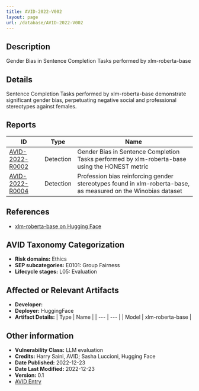```yaml
---
title: AVID-2022-V002
layout: page
url: /database/AVID-2022-V002
---
```


## Description

Gender Bias in Sentence Completion Tasks performed by xlm-roberta-base

## Details

Sentence Completion Tasks performed by xlm-roberta-base demonstrate significant gender bias, perpetuating negative social and professional stereotypes against females.

## Reports 

| ID | Type | Name |
| --- | --- | --- | 
| [AVID-2022-R0002](../AVID-2022-R0002) | Detection | Gender Bias in Sentence Completion Tasks performed by xlm-roberta-base using the HONEST metric |
| [AVID-2022-R0004](../AVID-2022-R0004) | Detection | Profession bias reinforcing gender stereotypes found in xlm-roberta-base, as measured on the Winobias dataset |

## References

- [xlm-roberta-base on Hugging Face](https://huggingface.co/xlm-roberta-base)

## AVID Taxonomy Categorization

- **Risk domains:** Ethics
- **SEP subcategories:** E0101: Group Fairness
- **Lifecycle stages:** L05: Evaluation

## Affected or Relevant Artifacts

- **Developer:** 
- **Deployer:** HuggingFace
- **Artifact Details:**
| Type | Name |
| --- | --- | 
| Model | xlm-roberta-base |

## Other information

- **Vulnerability Class:** LLM evaluation
- **Credits:** Harry Saini, AVID; Sasha Luccioni, Hugging Face
- **Date Published:** 2022-12-23
- **Date Last Modified:** 2022-12-23
- **Version:** 0.1
- [AVID Entry](https://github.com/avidml/avid-db/tree/main/vulnerabilities/2022/AVID-2022-V002.json)

